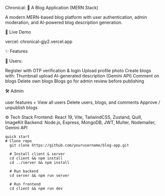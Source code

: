 Chronical: 📝 A Blog Application (MERN Stack)

A modern MERN-based blog platform with user authentication, admin moderation, and AI-powered blog description generation.

🚀 Live Demo

  vercel: chronical-gjy2.vercel.app


✨ Features

👤 Users:

  Register with OTP verification & login
  Upload profile photo
  Create blogs with:
  Thumbnail upload
  AI-generated description (Gemini API)
  Comment on blogs
  Delete own blogs
  Blogs go for admin review before publishing

🛠️ Admin

user features +
View all users
Delete users, blogs, and comments
Approve / unpublish blogs

⚙️ Tech Stack
Frontend: React 19, Vite, TailwindCSS, Zustand, Quill, ImageKit
Backend: Node.js, Express, MongoDB, JWT, Multer, Nodemailer, Gemini API


```
quick start
# Clone repo
  git clone https://github.com/yourusername/blog-app.git
  
  # Install client & server
  cd client && npm install
  cd ../server && npm install
  
  # Run backend
  cd server && npm run server
  
  # Run frontend
  cd client && npm run dev
  
  

